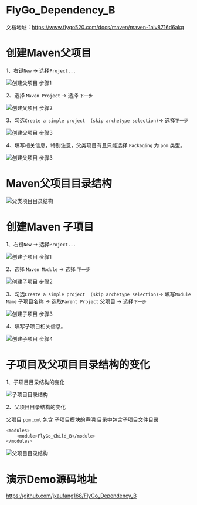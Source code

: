 # FlyGo_Dependency_B
文档地址：https://www.flygo520.com/docs/maven/maven-1alv8716d6akq

# 创建Maven父项目

1、右键`New` -> 选择`Project...`

![创建父项目 步骤1](https://www.flygo520.com/uploads/maven/images/m_29b83fe3f04034389ddc6b78293e9d58_r.png#size=360x0)

2、选择 `Maven Project` -> 选择 `下一步`

![创建父项目 步骤2](https://www.flygo520.com/uploads/maven/images/m_f05cb2cf736c817a83b0a05f4f888bd2_r.png#size=360x0)

3、勾选`Create a simple project  (skip archetype selection)`-> 选择`下一步`

![创建父项目 步骤3](https://www.flygo520.com/uploads/maven/images/m_88023f621995d513fd20c9440faf3ab5_r.png#size=360x0)

4、填写相关信息，特别注意，父类项目有且只能选择 `Packaging` 为 `pom` 类型。

![创建父项目 步骤3](https://www.flygo520.com/uploads/maven/images/m_3c297ce2196119e9660ebe4a120397fe_r.png#size=360x0)

# Maven父项目目录结构

![父类项目目录结构](https://www.flygo520.com/uploads/maven/images/m_300aa5978cbb4ad50842129b01b82eed_r.png#size=360x0)

# 创建Maven 子项目

1、右键`New` -> 选择`Project...`

![创建子项目 步骤1](https://www.flygo520.com/uploads/maven/images/m_29b83fe3f04034389ddc6b78293e9d58_r.png#size=360x0)

2、选择 `Maven Module` -> 选择 `下一步`

![创建子项目 步骤2](https://www.flygo520.com/uploads/maven/images/m_19ff59086465e7ee67183dff61d8d6b1_r.png#size=360x0)

3、勾选`Create a simple project  (skip archetype selection)`-> 填写`Module Name` 子项目名称 ->  选取`Parent Project` 父项目 -> 选择`下一步`

![创建子项目 步骤3](https://www.flygo520.com/uploads/maven/images/m_373c2475a6218feb44accf348f3a0deb_r.png#size=360x0)

4、填写子项目相关信息。

![创建子项目 步骤4](https://www.flygo520.com/uploads/maven/images/m_55a46b342b8943dcd1c8fdf60de9aff0_r.png#size=360x0)

# 子项目及父项目目录结构的变化

1、子项目目录结构的变化

![子项目目录结构](https://www.flygo520.com/uploads/maven/images/m_ec741fe6e6c818de527fc674860a74c8_r.png#size=360x0)

2、父项目目录结构的变化

父项目 `pom.xml` 包含 子项目模块的声明
目录中包含子项目文件目录
```bash
<modules>
	<module>FlyGo_Child_B</module>
</modules>
```
![父项目目录结构](https://www.flygo520.com/uploads/maven/images/m_39a58e9ec291b576f1ed99e3fb513da6_r.png#size=360x0)

# 演示Demo源码地址

https://github.com/jxaufang168/FlyGo_Dependency_B
